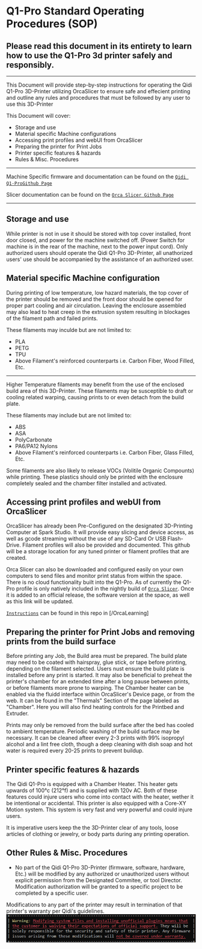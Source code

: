 # Q1-Pro Standard Operating Procedures (SOP)

## Please read this document in its entirety to learn how to use the Q1-Pro 3d printer safely and responsibly.
-------------------------------
This Document will provide step-by-step instructions for operating the Qidi Q1-Pro 3D-Printer utilizing OrcaSlicer to ensure safe and effecient printing and outline any rules and procedures that must be followed by any user to use this 3D-Printer

This Document will cover:

* Storage and use
* Material specific Machine configurations
* Accessing print profiles and webUI from OrcaSlicer
* Preparing the printer for Print Jobs
* Printer specific features & hazards
* Rules & Misc. Procedures
----------
  Machine Specific firmware and documentation can be found on the [`Qidi Q1-ProGithub Page`](https://github.com/QIDITECH/QIDI_Q1_Pro)
  
  Slicer documentation can be found on the [`Orca Slicer Github Page`](https://github.com/SoftFever/OrcaSlicer)

-------------


## Storage and use
While printer is not in use it should be stored with top cover installed, front door closed, and power for the machine switched off. (Power Switch for machine is in the rear of the machine, next to the power input cord).
Only authorized users should operate the Qidi Q1-Pro 3D-Printer, all unathorized users' use should be accompanied by the assistance of an authorized user.

## Material specific Machine configuration
During printing of low temperature, low hazard materials, the top cover of the printer should be removed and the front door should be opened for proper part cooling and air circulation. 
Leaving the enclosure assembled may also lead to heat creep in the extrusion system resulting in blockages of the filament path and failed prints.

These filaments may inculde but are not limited to:

* PLA
* PETG
* TPU
* Above Filament's reinforced counterparts i.e. Carbon Fiber, Wood Filled, Etc.
-----
Higher Temperature filaments may benefit from the use of the enclosed build area of this 3D-Printer. These filaments may be susceptible to draft or cooling related warping, causing prints to or even detach from the build plate.

These filaments may include but are not limited to:
* ABS
* ASA
* PolyCarbonate
* PA6/PA12 Nylons
* Above Filament's reinforced counterparts i.e. Carbon Fiber, Glass Filled, Etc.

Some filaments are also likely to release VOCs (Volitile Organic Compounts) while printing. These plastics should only be printed with the enclosure completely sealed and the chamber filter installed and activated.

## Accessing print profiles and webUI from OrcaSlicer
OrcaSlicer has already been Pre-Configured on the designated 3D-Printing Computer at Spark Studio. It will provide easy slicing and device access, as well as gcode streaming without the use of any SD-Card Or USB Flash-Drive.
Filament profiles will also be provided and documented. This github will be a storage location for any tuned printer or filament profiles that are created.

Orca Slicer can also be downloaded and configured easily on your own computers to send files and monitor print status from within the space. There is no cloud functionality built into the Q1-Pro. 
As of currently the Q1-Pro profile is only natively included in the nightly build of [`Orca Slicer`](https://github.com/SoftFever/OrcaSlicer/releases/tag/nightly-builds). Once it is added to an official release, the software version at the space, as well as this link will be updated.

[`Instructions`](/OrcaLearning) can be found in this repo in [/OrcaLearning]

## Preparing the printer for Print Jobs and removing prints from the build surface
Before printing any Job, the Build area must be prepared. The build plate may need to be coated with hairspray, glue stick, or tape before printing, depending on the filament selected.
Users nust ensure the build plate is installed before any print is started. It may also be beneficial to preheat the printer's chamber for an extended time after a long pause between prints, or before filaments more prone to warping. 
The Chamber heater can be enabled via the fluidd interface within OrcaSlicer's Device page, or from the web. It can be found in the "Thermals" Section of the page labeled as "Chamber". Here you will also find heating controls for the Printbed and Extruder.

Prints may only be removed from the build surface after the bed has cooled to ambient temperature. Periodic washing of the build surface may be necessary. 
It can be cleaned afteer every 2-3 prints with 99% isopropyl alcohol and a lint free cloth, though a deep cleaning with dish soap and hot water is required every 20-25 prints to prevent buildup.

## Printer specific features & hazards
The Qidi Q1-Pro is equipped with a Chamber Heater. This heater gets upwards of 100°c (212°f) and is supplied with 120v AC. Both of these features could injure users who come into contact with the heater, wether it be intentional or accidental.
This printer is also equipped with a Core-XY Motion system. This system is very fast and very powerful and could injure users.

It is imperative users keep the the 3D-Printer clear of any tools, loose articles of clothing or jewelry, or body parts during any printing operation.


## Other Rules & Misc. Procedures


* No part of the Qidi Q1-Pro 3D-Printer (firmware, software, hardware, Etc.) will be modified by any authorized or unauthorized users without explicit permission from the Designated Commitee, or tool Director. 
Modification authorization will be granted to a specific project to be completed by a specific user. 

Modifications to any part of the printer may result in termination of that printer's warranty per Qidi's guidelines.
![Screenshot of ssh Warning](/readme_elements/SSH_Warning_Message.png "Screenshot of SSH Warning Message")

